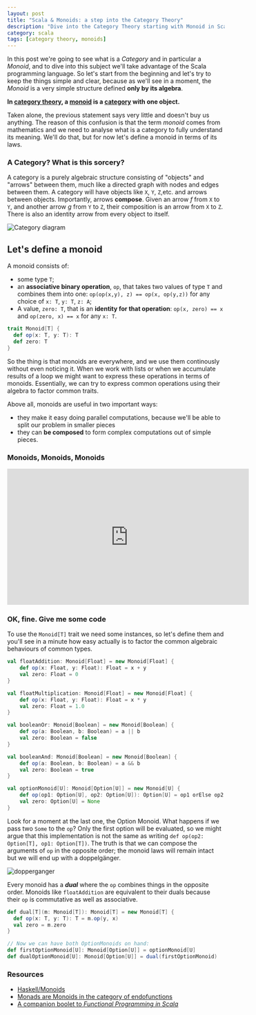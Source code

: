 ```yaml
---
layout: post
title: "Scala & Monoids: a step into the Category Theory"
description: "Dive into the Category Theory starting with Monoid in Scala"
category: scala
tags: [category theory, monoids]
---
```


In this post we're going to see what is a *Category* and in particular a *Monoid*, and to dive into this subject we'll take advantage of the Scala programming language. So let's start from the beginning and let's try to keep the things simple and clear, because as we'll see in a moment, the *Monoid* is a very simple structure defined **only by its algebra**.

**In [category theory](http://en.wikipedia.org/wiki/Category_theory), a [monoid](http://en.wikipedia.org/wiki/Monoid_(category_theory)) is a [category](http://en.wikipedia.org/wiki/Category_(mathematics)) with one object.**

Taken alone, the previous statement says very little and doesn't buy us anything. The reason of this confusion is that the term *monoid* comes from mathematics and we need to analyse what is a category to fully understand its meaning. We'll do that, but for now let's define a monoid in terms of its laws.

### A Category? What is this sorcery?

A category is a purely algebraic structure consisting of "objects" and "arrows" between them, much like a directed graph with nodes and edges between them. A category will have objects like `X`, `Y`, `Z`,etc. and arrows between objects. Importantly, arrows **compose**. Given an arrow _f_ from `X` to `Y`, and another arrow _g_ from `Y` to `Z`, their composition is an arrow from `X` to `Z`. There is also an identity arrow from every object to itself.

![Category diagram](https://upload.wikimedia.org/wikipedia/commons/thumb/e/ef/Commutative_diagram_for_morphism.svg/400px-Commutative_diagram_for_morphism.svg.png)


## Let's define a monoid
A monoid consists of:

- some type `T`;
- an **associative binary operation**, `op`, that takes two values of type `T` and combines them into one: `op(op(x,y), z) == op(x, op(y,z))` for any choice of `x: T`, `y: T`, `z: A`;
- A value, `zero: T`, that is an **identity for that operation**: `op(x, zero) == x` and `op(zero, x) == x` for any `x: T`.

```scala
trait Monoid[T] {
  def op(x: T, y: T): T
  def zero: T
}
```
So the thing is that monoids are everywhere, and we use them continously without even noticing it. When we work with lists or when we accumulate results of a loop we might want to express these operations in terms of monoids. Essentially, we can try to express common operations using their algebra to factor common traits. 

Above all, monoids are useful in two important ways:

- they make it easy doing parallel computations, because we'll be able to split our problem in smaller pieces
- they can **be composed** to form complex computations out of simple pieces.

### Monoids, Monoids, Monoids
<iframe width="560" height="315" src="https://www.youtube.com/embed/DJyhWAwmGqE" frameborder="0" allow="accelerometer; autoplay; encrypted-media; gyroscope; picture-in-picture" allowfullscreen></iframe>

### OK, fine. Give me some code

To use the `Monoid[T]` trait we need some instances, so let's define them and you'll see in a minute how easy actually is to factor the common algebraic behaviours of common types.

```scala
val floatAddition: Monoid[Float] = new Monoid[Float] {
    def op(x: Float, y: Float): Float = x + y
    val zero: Float = 0
}

val floatMultiplication: Monoid[Float] = new Monoid[Float] {
    def op(x: Float, y: Float): Float = x * y
    val zero: Float = 1.0
}

val booleanOr: Monoid[Boolean] = new Monoid[Boolean] {
    def op(a: Boolean, b: Boolean) = a || b
    val zero: Boolean = false
}

val booleanAnd: Monoid[Boolean] = new Monoid[Boolean] {
    def op(a: Boolean, b: Boolean) = a && b
    val zero: Boolean = true
}

val optionMonoid[U]: Monoid[Option[U]] = new Monoid[U] {
    def op(op1: Option[U], op2: Option[U]): Option[U] = op1 orElse op2
    val zero: Option[U] = None
}
```

Look for a moment at the last one, the Option Monoid. What happens if we pass two `Some` to the `op`? Only the first option
will be evaluated, so we might argue that this implementation is not the same as writing `def op(op2: Option[T], op1: Option[T])`. The truth is that we can compose the arguments of `op` in the opposite order; the monoid laws will remain intact but we will end up with a doppelgänger. 

![dopperganger](https://proxy.duckduckgo.com/iu/?u=http%3A%2F%2Fi735.photobucket.com%2Falbums%2Fww358%2FBlackOut0189%2FTwin%2520Peaks%2Fvlcsnap-00004.jpg&f=1)

Every monoid has a **_dual_** where the `op` combines things in the opposite order. Monoids like
 `floatAddition` are equivalent to their duals because their `op` is commutative as well as associative.

```scala
def dual[T](m: Monoid[T]): Monoid[T] = new Monoid[T] {
  def op(x: T, y: T): T = m.op(y, x)
  val zero = m.zero
}

// Now we can have both OptionMonoids on hand:
def firstOptionMonoid[U]: Monoid[Option[U]] = optionMonoid[U]
def dualOptionMonoid[U]: Monoid[Option[U]] = dual(firstOptionMonoid)
```

### Resources

- [Haskell/Monoids](https://en.wikibooks.org/wiki/Haskell/Monoids)
- [Monads are Monoids in the category of endofunctions](https://stackoverflow.com/q/9745994/1977778)
- [A companion boolet to _Functional Programming in Scala_](http://blog.higher-order.com/assets/fpiscompanion.pdf)
